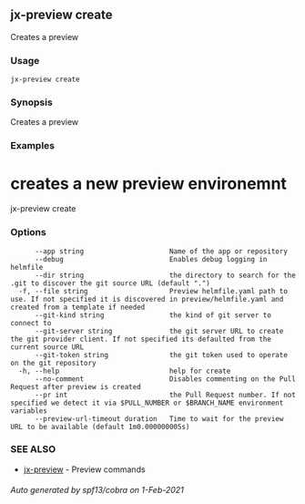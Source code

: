 ## jx-preview create

Creates a preview

### Usage

```
jx-preview create
```

### Synopsis

Creates a preview

### Examples

  # creates a new preview environemnt
  jx-preview create

### Options

```
      --app string                     Name of the app or repository
      --debug                          Enables debug logging in helmfile
      --dir string                     the directory to search for the .git to discover the git source URL (default ".")
  -f, --file string                    Preview helmfile.yaml path to use. If not specified it is discovered in preview/helmfile.yaml and created from a template if needed
      --git-kind string                the kind of git server to connect to
      --git-server string              the git server URL to create the git provider client. If not specified its defaulted from the current source URL
      --git-token string               the git token used to operate on the git repository
  -h, --help                           help for create
      --no-comment                     Disables commenting on the Pull Request after preview is created
      --pr int                         the Pull Request number. If not specified we detect it via $PULL_NUMBER or $BRANCH_NAME environment variables
      --preview-url-timeout duration   Time to wait for the preview URL to be available (default 1m0.000000005s)
```

### SEE ALSO

* [jx-preview](jx-preview.md)	 - Preview commands

###### Auto generated by spf13/cobra on 1-Feb-2021
